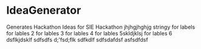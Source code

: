 # IdeaGenerator
Generates Hackathon Ideas for SIE Hackathon
jhjhgjhghjg
stringy
for labels
for lables 2
for lables 3
for lables 4
for lables 5skldjklsj
for lables 6
dsflkjdsklf
sdfsdfs
d;'fsd;flk
sdfkdlf
sdfsdafdsf
asfsdfdsf

